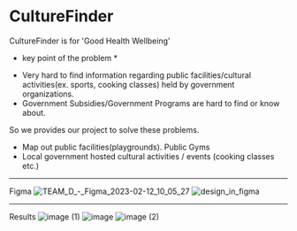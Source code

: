 # CultureFinder
CultureFinder is for 'Good Health Wellbeing'

* key point of the problem *
- Very hard to find information regarding public facilities/cultural activities(ex. sports, cooking classes) held by government organizations.
- Government Subsidies/Government Programs are hard to find or know about.

So we provides our project to solve these problems.
- Map out public facilities(playgrounds). Public Gyms
- Local government hosted cultural activities / events (cooking classes etc.)

--------------
Figma
![TEAM_D_-_Figma_2023-02-12_10_05_27](https://user-images.githubusercontent.com/68267916/218288937-fc5ba50b-22a1-4d9a-a89c-27804cb0d707.png)
![design_in_figma](https://user-images.githubusercontent.com/68267916/218288957-294a06f6-d9b4-4843-8589-1ea00df4cf07.jpg)

-------------------

Results
![image (1)](https://user-images.githubusercontent.com/68267916/218288721-3fd9b361-1088-4381-bac6-a1ff5b120603.png)
![image](https://user-images.githubusercontent.com/68267916/218288716-e4a3f339-e127-4df9-928a-c1655a506c07.png)
![image (2)](https://user-images.githubusercontent.com/68267916/218288723-39a79a9a-22df-450c-ad1f-df3a6e06cd59.png)
